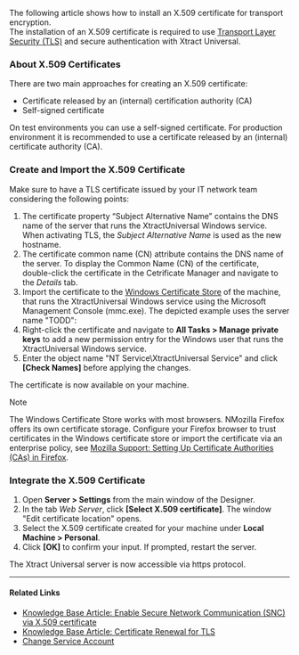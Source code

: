The following article shows how to install an X.509 certificate for transport encryption.\
The installation of an X.509 certificate is required to use [Transport Layer Security (TLS)](https://learn.microsoft.com/en-us/windows/win32/secauthn/transport-layer-security-protocol) and secure authentication with Xtract Universal.

### About X.509 Certificates

There are two main approaches for creating an X.509 certificate:

- Certificate released by an (internal) certification authority (CA)
- Self-signed certificate

On test environments you can use a self-signed certificate. For production environment it is recommended to use a certificate released by an (internal) certificate authority (CA).

### Create and Import the X.509 Certificate

Make sure to have a TLS certificate issued by your IT network team considering the following points:

1. The certificate property “Subject Alternative Name” contains the DNS name of the server that runs the XtractUniversal Windows service. When activating TLS, the *Subject Alternative Name* is used as the new hostname.
1. The certificate common name (CN) attribute contains the DNS name of the server. To display the Common Name (CN) of the certificate, double-click the certificate in the Cetrificate Manager and navigate to the *Details* tab.
1. Import the certificate to the [Windows Certificate Store](<https://technet.microsoft.com/en-us/ms788967(v=vs.91)>) of the machine, that runs the XtractUniversal Windows service using the Microsoft Management Console (mmc.exe). The depicted example uses the server name "TODD":
1. Right-click the certificate and navigate to **All Tasks > Manage private keys** to add a new permission entry for the Windows user that runs the XtractUniversal Windows service.
1. Enter the object name "NT Service\\XtractUniversal Service" and click **[Check Names]** before applying the changes.

The certificate is now available on your machine.

Note

The Windows Certificate Store works with most browsers. NMozilla Firefox offers its own certificate storage. Configure your Firefox browser to trust certificates in the Windows certificate store or import the certificate via an enterprise policy, see [Mozilla Support: Setting Up Certificate Authorities (CAs) in Firefox](https://support.mozilla.org/en-US/kb/setting-certificate-authorities-firefox).

### Integrate the X.509 Certificate

1. Open **Server > Settings** from the main window of the Designer.
1. In the tab *Web Server*, click **[Select X.509 certificate]**. The window "Edit certificate location" opens.
1. Select the X.509 certificate created for your machine under **Local Machine > Personal**.
1. Click **[OK]** to confirm your input. If prompted, restart the server.

The Xtract Universal server is now accessible via https protocol.

______________________________________________________________________

#### Related Links

- [Knowledge Base Article: Enable Secure Network Communication (SNC) via X.509 certificate](../../../knowledge-base/enable-snc-using-pse-file/)
- [Knowledge Base Article: Certificate Renewal for TLS](../../../knowledge-base/certificate-renewal/)
- [Change Service Account](../../server/service-account/)
